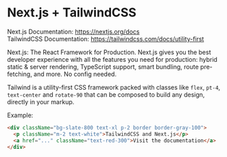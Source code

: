 # Next.js + TailwindCSS

Next.js Documentation: https://nextjs.org/docs<br>
TailwindCSS Documentation: https://tailwindcss.com/docs/utility-first

Next.js: The React Framework
for Production.
Next.js gives you the best developer experience with all the features you need for production: hybrid static & server rendering, TypeScript support, smart bundling, route pre-fetching, and more. No config needed.

Tailwind is a utility-first CSS framework packed with classes like `flex`, `pt-4`, `text-center` and `rotate-90` that can be composed to build any design, directly in your markup.

Example:
```html
<div className="bg-slate-800 text-xl p-2 border border-gray-100">
  <p className="m-2 text-white">TailwindCSS and Next.js</p>
  <a href="..." className="text-red-300">Visit the documentation</a>
</div>
```
